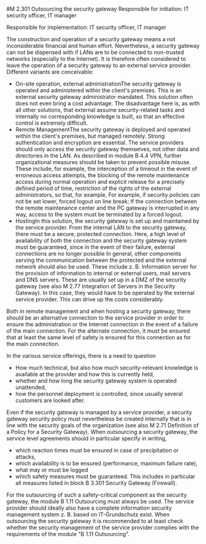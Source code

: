 #M 2.301 Outsourcing the security gateway
Responsible for initiation: IT security officer, IT manager

Responsible for implementation: IT security officer, IT manager

The construction and operation of a security gateway means a not inconsiderable financial and human effort. Nevertheless, a security gateway can not be dispensed with if LANs are to be connected to non-trusted networks (especially to the Internet). It is therefore often considered to leave the operation of a security gateway to an external service provider. Different variants are conceivable:

* On-site operation, external administrationThe security gateway is operated and administered within the client's premises. This is an external security gateway administrator mandated. This solution often does not even bring a cost advantage. The disadvantage here is, as with all other solutions, that external assume security-related tasks and internally no corresponding knowledge is built, so that an effective control is extremely difficult.
* Remote ManagementThe security gateway is deployed and operated within the client's premises, but managed remotely. Strong authentication and encryption are essential. The service providers should only access the security gateway themselves, not other data and directories in the LAN. As described in module B 4.4 VPN, further organizational measures should be taken to prevent possible misuse. These include, for example, the interception of a timeout in the event of erroneous access attempts, the blocking of the remote maintenance access during normal operation and explicit release for a precisely defined period of time, restriction of the rights of the external administrators, so that, for example, For example, if security policies can not be set lower, forced logout on line break; If the connection between the remote maintenance center and the PC gateway is interrupted in any way, access to the system must be terminated by a forced logout.
* HostingIn this solution, the security gateway is set up and maintained by the service provider. From the internal LAN to the security gateway, there must be a secure, protected connection. Here, a high level of availability of both the connection and the security gateway system must be guaranteed, since in the event of their failure, external connections are no longer possible In general, other components serving the communication between the protected and the external network should also be used. These include z. B. Information server for the provision of information to internal or external users, mail servers and DNS servers. These are usually set up in a DMZ of the security gateway (see also M 2.77 Integration of Servers in the Security Gateway). In this case, they would have to be operated by the external service provider. This can drive up the costs considerably.


Both in remote management and when hosting a security gateway, there should be an alternative connection to the service provider in order to ensure the administration or the Internet connection in the event of a failure of the main connection. For the alternate connection, it must be ensured that at least the same level of safety is ensured for this connection as for the main connection.

In the various service offerings, there is a need to question

* How much technical, but also how much security-relevant knowledge is available at the provider and how this is currently held,
* whether and how long the security gateway system is operated unattended,
* how the personnel deployment is controlled, since usually several customers are looked after.


Even if the security gateway is managed by a service provider, a security gateway security policy must nevertheless be created internally that is in line with the security goals of the organization (see also M 2.71 Definition of a Policy for a Security Gateway). When outsourcing a security gateway, the service level agreements should in particular specify in writing,

* which reaction times must be ensured in case of precipitation or attacks,
* which availability is to be ensured (performance, maximum failure rate),
* what may or must be logged
* which safety measures must be guaranteed. This includes in particular all measures listed in block B 3.301 Security Gateway (Firewall).


For the outsourcing of such a safety-critical component as the security gateway, the module B 1.11 Outsourcing must always be used. The service provider should ideally also have a complete information security management system z. B. based on IT-Grundschutz exist. When outsourcing the security gateway it is recommended to at least check whether the security management of the service provider complies with the requirements of the module "B 1.11 Outsourcing".




